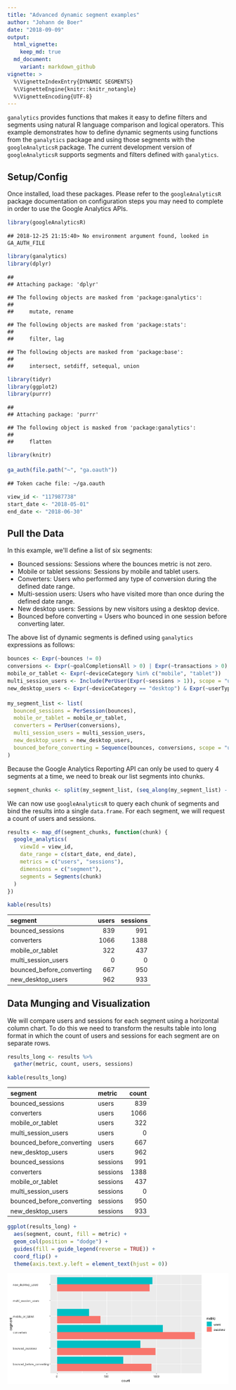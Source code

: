 ```yaml
---
title: "Advanced dynamic segment examples"
author: "Johann de Boer"
date: "2018-09-09"
output:
  html_vignette:
    keep_md: true
  md_document:
    variant: markdown_github
vignette: >
  %\VignetteIndexEntry{DYNAMIC SEGMENTS}
  %\VignetteEngine{knitr::knitr_notangle}
  %\VignetteEncoding{UTF-8}
---
```




`ganalytics` provides functions that makes it easy to define filters and segments using natural R language comparison and logical operators. This example demonstrates how to define dynamic segments using functions from the `ganalytics` package and using those segments with the `googleAnalyticsR` package. The current development version of `googleAnalyticsR` supports segments and filters defined with `ganalytics`.

## Setup/Config

Once installed, load these packages. Please refer to the `googleAnalyticsR` package documentation on configuration steps you may need to complete in order to use the Google Analytics APIs.


```r
library(googleAnalyticsR)
```

```
## 2018-12-25 21:15:40> No environment argument found, looked in GA_AUTH_FILE
```

```r
library(ganalytics)
library(dplyr)
```

```
## 
## Attaching package: 'dplyr'
```

```
## The following objects are masked from 'package:ganalytics':
## 
##     mutate, rename
```

```
## The following objects are masked from 'package:stats':
## 
##     filter, lag
```

```
## The following objects are masked from 'package:base':
## 
##     intersect, setdiff, setequal, union
```

```r
library(tidyr)
library(ggplot2)
library(purrr)
```

```
## 
## Attaching package: 'purrr'
```

```
## The following object is masked from 'package:ganalytics':
## 
##     flatten
```

```r
library(knitr)

ga_auth(file.path("~", "ga.oauth"))
```

```
## Token cache file: ~/ga.oauth
```

```r
view_id <- "117987738"
start_date <- "2018-05-01"
end_date <- "2018-06-30"
```

## Pull the Data

In this example, we'll define a list of six segments:
* Bounced sessions: Sessions where the bounces metric is not zero.
* Mobile or tablet sessions: Sessions by mobile and tablet users.
* Converters: Users who performed any type of conversion during the defined date range.
* Multi-session users: Users who have visited more than once during the defined date range.
* New desktop users: Sessions by new visitors using a desktop device.
* Bounced before converting = Users who bounced in one session before converting later.

The above list of dynamic segments is defined using `ganalytics` expressions as follows:


```r
bounces <- Expr(~bounces != 0)
conversions <- Expr(~goalCompletionsAll > 0) | Expr(~transactions > 0)
mobile_or_tablet <- Expr(~deviceCategory %in% c("mobile", "tablet"))
multi_session_users <- Include(PerUser(Expr(~sessions > 1)), scope = "users")
new_desktop_users <- Expr(~deviceCategory == "desktop") & Expr(~userType == "new")

my_segment_list <- list(
  bounced_sessions = PerSession(bounces),
  mobile_or_tablet = mobile_or_tablet,
  converters = PerUser(conversions),
  multi_session_users = multi_session_users,
  new_desktop_users = new_desktop_users,
  bounced_before_converting = Sequence(bounces, conversions, scope = "users")
)
```

Because the Google Analytics Reporting API can only be used to query 4 segments at a time, we need to break our list segments into chunks.


```r
segment_chunks <- split(my_segment_list, (seq_along(my_segment_list) - 1L) %/% 4L)
```

We can now use `googleAnalyticsR` to query each chunk of segments and bind the results into a single `data.frame`. For each segment, we will request a count of users and sessions.


```r
results <- map_df(segment_chunks, function(chunk) {
  google_analytics(
    viewId = view_id,
    date_range = c(start_date, end_date),
    metrics = c("users", "sessions"),
    dimensions = c("segment"),
    segments = Segments(chunk)
  )
})
```


```r
kable(results)
```



|segment                   | users| sessions|
|:-------------------------|-----:|--------:|
|bounced_sessions          |   839|      991|
|converters                |  1066|     1388|
|mobile_or_tablet          |   322|      437|
|multi_session_users       |     0|        0|
|bounced_before_converting |   667|      950|
|new_desktop_users         |   962|      933|

## Data Munging and Visualization

We will compare users and sessions for each segment using a horizontal column chart. To do this we need to transform the results table into long format in which the count of users and sessions for each segment are on separate rows.


```r
results_long <- results %>%
  gather(metric, count, users, sessions)
```


```r
kable(results_long)
```



|segment                   |metric   | count|
|:-------------------------|:--------|-----:|
|bounced_sessions          |users    |   839|
|converters                |users    |  1066|
|mobile_or_tablet          |users    |   322|
|multi_session_users       |users    |     0|
|bounced_before_converting |users    |   667|
|new_desktop_users         |users    |   962|
|bounced_sessions          |sessions |   991|
|converters                |sessions |  1388|
|mobile_or_tablet          |sessions |   437|
|multi_session_users       |sessions |     0|
|bounced_before_converting |sessions |   950|
|new_desktop_users         |sessions |   933|


```r
ggplot(results_long) +
  aes(segment, count, fill = metric) +
  geom_col(position = "dodge") +
  guides(fill = guide_legend(reverse = TRUE)) +
  coord_flip() +
  theme(axis.text.y.left = element_text(hjust = 0))
```

![plot of chunk visualize-results](figure/visualize-results-1.png)

